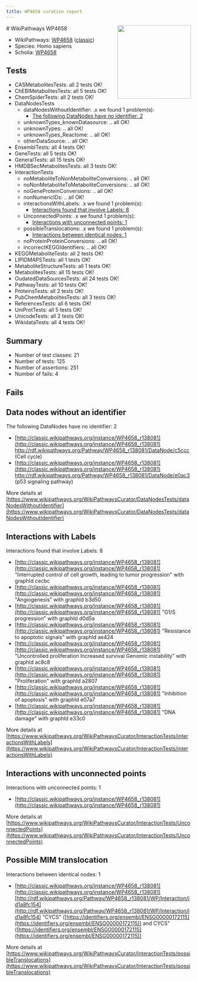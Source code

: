 ```yaml
---
title: WP4658 curation report
---
```


<img style="float: right; width: 200px" src="https://upload.wikimedia.org/wikipedia/commons/thumb/8/83/Wplogo_with_text_500.png/640px-Wplogo_with_text_500.png" />
# WikiPathways WP4658

* WikiPathways: [WP4658](https://wikipathways.org/pathways/WP4658) ([classic](https://classic.wikipathways.org/instance/WP4658))
* Species: Homo sapiens
* Scholia: [WP4658](https://scholia.toolforge.org/wikipathways/WP4658)
## Tests
* CASMetabolitesTests: all 2 tests OK!
* ChEBIMetabolitesTests: all 5 tests OK!
* ChemSpiderTests: all 2 tests OK!
* DataNodesTests
    * dataNodesWithoutIdentifier: .x we found 1 problem(s):
        * [The following DataNodes have no identifier: 2](#d2d32fa1)
    * unknownTypes_knownDatasource: .. all OK!
    * unknownTypes: .. all OK!
    * unknownTypes_Reactome: .. all OK!
    * otherDataSource: .. all OK!
* EnsemblTests: all 4 tests OK!
* GeneTests: all 5 tests OK!
* GeneralTests: all 15 tests OK!
* HMDBSecMetabolitesTests: all 3 tests OK!
* InteractionTests
    * noMetaboliteToNonMetaboliteConversions: .. all OK!
    * noNonMetaboliteToMetaboliteConversions: .. all OK!
    * noGeneProteinConversions: .. all OK!
    * nonNumericIDs: .. all OK!
    * interactionsWithLabels: .x we found 1 problem(s):
        * [Interactions found that involve Labels: 8](#630d267f)
    * UnconnectedPoints: .x we found 1 problem(s):
        * [Interactions with unconnected points: 1](#35a61ad9)
    * possibleTranslocations: .x we found 1 problem(s):
        * [Interactions between identical nodes: 1](#1c118206)
    * noProteinProteinConversions: .. all OK!
    * incorrectKEGGIdentifiers: .. all OK!
* KEGGMetaboliteTests: all 2 tests OK!
* LIPIDMAPSTests: all 1 tests OK!
* MetaboliteStructureTests: all 1 tests OK!
* MetabolitesTests: all 15 tests OK!
* OudatedDataSourcesTests: all 24 tests OK!
* PathwayTests: all 10 tests OK!
* ProteinsTests: all 2 tests OK!
* PubChemMetabolitesTests: all 3 tests OK!
* ReferencesTests: all 6 tests OK!
* UniProtTests: all 5 tests OK!
* UnicodeTests: all 2 tests OK!
* WikidataTests: all 4 tests OK!


## Summary

* Number of test classes: 21
* Number of tests: 125
* Number of assertions: 251
* Number of fails: 4

## Fails

<a name="d2d32fa1" />

## Data nodes without an identifier

The following DataNodes have no identifier: 2

* [http://classic.wikipathways.org/instance/WP4658_r138081](http://classic.wikipathways.org/instance/WP4658_r138081) http://rdf.wikipathways.org/Pathway/WP4658_r138081/DataNode/c5ccc (Cell cycle)
* [http://classic.wikipathways.org/instance/WP4658_r138081](http://classic.wikipathways.org/instance/WP4658_r138081) http://rdf.wikipathways.org/Pathway/WP4658_r138081/DataNode/e0ac3 (p53 signaling
pathway)


More details at [https://www.wikipathways.org/WikiPathwaysCurator/DataNodesTests/dataNodesWithoutIdentifier](https://www.wikipathways.org/WikiPathwaysCurator/DataNodesTests/dataNodesWithoutIdentifier)

<a name="630d267f" />

## Interactions with Labels

Interactions found that involve Labels: 8

* [http://classic.wikipathways.org/instance/WP4658_r138081](http://classic.wikipathways.org/instance/WP4658_r138081) "Interrupted control 
of cell growth, leading 
to tumor progression" with graphId cecbc
* [http://classic.wikipathways.org/instance/WP4658_r138081](http://classic.wikipathways.org/instance/WP4658_r138081) "Angiogenesis" with graphId b3d50
* [http://classic.wikipathways.org/instance/WP4658_r138081](http://classic.wikipathways.org/instance/WP4658_r138081) "G1/S progression" with graphId d0d5a
* [http://classic.wikipathways.org/instance/WP4658_r138081](http://classic.wikipathways.org/instance/WP4658_r138081) "Resistance to 
apoptotic signals" with graphId ae424
* [http://classic.wikipathways.org/instance/WP4658_r138081](http://classic.wikipathways.org/instance/WP4658_r138081) "Uncontrolled proliferation
Increased survival
Genomic instability" with graphId ac8c8
* [http://classic.wikipathways.org/instance/WP4658_r138081](http://classic.wikipathways.org/instance/WP4658_r138081) "Proliferation" with graphId a2807
* [http://classic.wikipathways.org/instance/WP4658_r138081](http://classic.wikipathways.org/instance/WP4658_r138081) "Inhibition of apoptosis" with graphId e07a7
* [http://classic.wikipathways.org/instance/WP4658_r138081](http://classic.wikipathways.org/instance/WP4658_r138081) "DNA damage" with graphId e33c0


More details at [https://www.wikipathways.org/WikiPathwaysCurator/InteractionTests/interactionsWithLabels](https://www.wikipathways.org/WikiPathwaysCurator/InteractionTests/interactionsWithLabels)

<a name="35a61ad9" />

## Interactions with unconnected points

Interactions with unconnected points: 1

* [http://classic.wikipathways.org/instance/WP4658_r138081](http://classic.wikipathways.org/instance/WP4658_r138081)


More details at [https://www.wikipathways.org/WikiPathwaysCurator/InteractionTests/UnconnectedPoints](https://www.wikipathways.org/WikiPathwaysCurator/InteractionTests/UnconnectedPoints)

<a name="1c118206" />

## Possible MIM translocation

Interactions between identical nodes: 1

* [http://classic.wikipathways.org/instance/WP4658_r138081](http://classic.wikipathways.org/instance/WP4658_r138081) [http://rdf.wikipathways.org/Pathway/WP4658_r138081/WP/Interaction/id1a8fc154](http://rdf.wikipathways.org/Pathway/WP4658_r138081/WP/Interaction/id1a8fc154) "CYCS" ([https://identifiers.org/ensembl/ENSG00000172115](https://identifiers.org/ensembl/ENSG00000172115)) and 
CYCS" ([https://identifiers.org/ensembl/ENSG00000172115](https://identifiers.org/ensembl/ENSG00000172115))


More details at [https://www.wikipathways.org/WikiPathwaysCurator/InteractionTests/possibleTranslocations](https://www.wikipathways.org/WikiPathwaysCurator/InteractionTests/possibleTranslocations)

